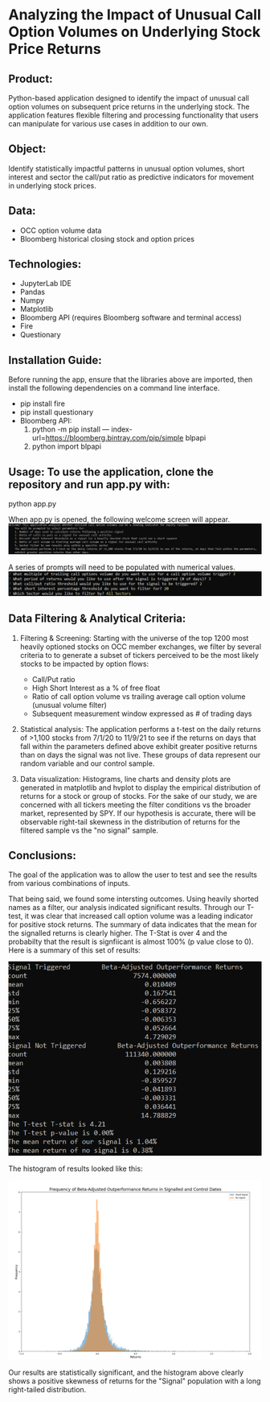 # Analyzing the Impact of Unusual Call Option Volumes on Underlying Stock Price Returns

## Product:
Python-based application designed to identify the impact of unusual call option volumes on subsequent price returns in the underlying stock.  The application features flexible filtering and processing functionality that users can manipulate for various use cases in addition to our own.  


## Object:
Identify statistically impactful patterns in unusual option volumes, short interest and sector the call/put ratio as predictive indicators for movement in underlying stock prices.


## Data:

  - OCC option volume data
  - Bloomberg historical closing stock and option prices


## Technologies:

  - JupyterLab IDE
  - Pandas
  - Numpy
  - Matplotlib
  - Bloomberg API (requires Bloomberg software and terminal access)
  - Fire
  - Questionary


## Installation Guide:
Before running the app, ensure that the libraries above are imported, then install the following dependencies on a command line interface.

  - pip install fire
  - pip install questionary
  - Bloomberg API:
    1. python -m pip install — index-url=https://bloomberg.bintray.com/pip/simple blpapi
    2. python import blpapi


## Usage: To use the application, clone the repository and run **app.py** with:

python app.py

When app.py is opened, the following welcome screen will appear.
![AppIntro](Images/AppIntro.PNG)

A series of prompts will need to be populated with numerical values.
![AppQuestions](Images/AppQuestions.PNG)



## Data Filtering & Analytical Criteria:

1. Filtering & Screening: Starting with the universe of the top 1200 most heavily optioned stocks on OCC member exchanges, we filter by several criteria to to generate a subset of tickers perceived to be the most likely stocks to be impacted by option flows:

   - Call/Put ratio
   - High Short Interest as a % of free float
   - Ratio of call option volume vs trailing average call option volume (unusual volume filter)
   - Subsequent measurement window expressed as # of trading days 

2. Statistical analysis:   The application performs a t-test on the daily returns of >1,100 stocks from 7/1/20 to 11/9/21 to see if the returns on days that fall within the parameters defined above exhibit greater positive returns than on days the signal was not live.  These groups of data represent our random variable and our control sample.

3. Data visualization:     Histograms, line charts and density plots are generated in matplotlib and hvplot to display the empirical distribution of returns for a stock or group of stocks.  For the sake of our study, we are concerned with all tickers meeting the filter conditions vs the broader market, represented by SPY.  If our hypothesis is accurate, there will be observable right-tail skewness in the distribution of returns for the filtered sample vs the "no signal" sample.  


## Conclusions:
The goal of the application was to allow the user to test and see the results from various combinations of inputs.

That being said, we found some intersting outcomes.  Using heavily shorted names as a filter, our analysis indicated significant results.  Through our T-test, it was clear that increased call option volume was a leading indicator for positive stock returns.  The summary of data indicates that the mean for the signalled returns is clearly higher.  The T-Stat is over 4 and the probabilty that the result is signfiicant is almost 100% (p value close to 0).  Here is a summary of this set of results:

![Return Summary Stats](Images/ReturnSummaryStats.PNG)

The histogram of results looked like this:

![Histogram of Returns](Images/Histogram.PNG)

Our results are statistically significant, and the histogram above clearly shows a positive skewness of returns for the "Signal" population with a long right-tailed distribution.

